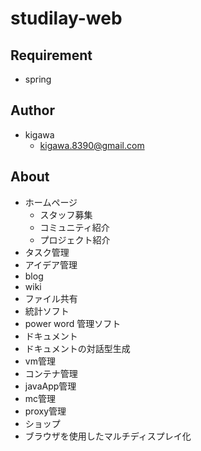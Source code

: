 # studilay-web

## Requirement

* spring


## Author

* kigawa
  * kigawa.8390@gmail.com

## About

* ホームページ
  * スタッフ募集
  * コミュニティ紹介
  * プロジェクト紹介
* タスク管理
* アイデア管理
* blog
* wiki
* ファイル共有
* 統計ソフト
* power word 管理ソフト
* ドキュメント
* ドキュメントの対話型生成
* vm管理
* コンテナ管理
* javaApp管理
* mc管理
* proxy管理
* ショップ
* ブラウザを使用したマルチディスプレイ化
